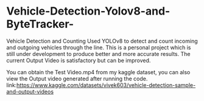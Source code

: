 # Vehicle-Detection-Yolov8-and-ByteTracker-
Vehicle Detection and Counting Used YOLOv8 to detect and count incoming and outgoing vehicles through the line. This is a personal project which is still under development to produce better and more accurate results. The current Output Video is satisfactory but can be improved.

You can obtain the Test Video.mp4 from my kaggle dataset, you can also view the Output video generated after running the code.
link:https://www.kaggle.com/datasets/vivek603/vehicle-detection-sample-and-output-videos
